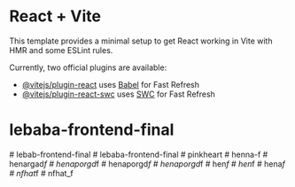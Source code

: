 # React + Vite

This template provides a minimal setup to get React working in Vite with HMR and some ESLint rules.

Currently, two official plugins are available:

- [@vitejs/plugin-react](https://github.com/vitejs/vite-plugin-react/blob/main/packages/plugin-react/README.md) uses [Babel](https://babeljs.io/) for Fast Refresh
- [@vitejs/plugin-react-swc](https://github.com/vitejs/vite-plugin-react-swc) uses [SWC](https://swc.rs/) for Fast Refresh

# lebaba-frontend-final
#   l e b a b - f r o n t e n d - f i n a l  
 #   l e b a b a - f r o n t e n d - f i n a l  
 #   p i n k h e a r t  
 #   h e n n a - f  
 #   h e n a r g a d _ f  
 #   h e n a p o r g d _ f  
 #   h e n a p o r g d _ f  
 #   h e n a p o r g d _ f  
 #   h e n _ f  
 #   h e n _ f  
 #   h e n a _ f  
 #   n f h a t _ f  
 #   n f h a t _ f  
 